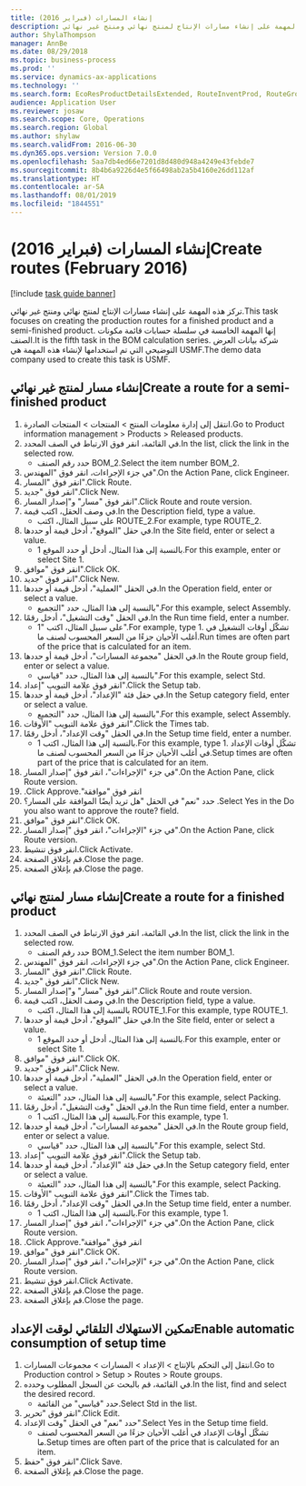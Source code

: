 ```yaml
---
title: إنشاء المسارات (فبراير 2016)
description: تركز هذه المهمة على إنشاء مسارات الإنتاج لمنتج نهائي ومنتج غير نهائي.
author: ShylaThompson
manager: AnnBe
ms.date: 08/29/2018
ms.topic: business-process
ms.prod: ''
ms.service: dynamics-ax-applications
ms.technology: ''
ms.search.form: EcoResProductDetailsExtended, RouteInventProd, RouteGroup
audience: Application User
ms.reviewer: josaw
ms.search.scope: Core, Operations
ms.search.region: Global
ms.author: shylaw
ms.search.validFrom: 2016-06-30
ms.dyn365.ops.version: Version 7.0.0
ms.openlocfilehash: 5aa7db4ed66e7201d8d480d948a4249e43febde7
ms.sourcegitcommit: 8b4b6a9226d4e5f66498ab2a5b4160e26dd112af
ms.translationtype: HT
ms.contentlocale: ar-SA
ms.lasthandoff: 08/01/2019
ms.locfileid: "1844551"
---
```

# <a name="create-routes-february-2016"></a><span data-ttu-id="dce01-103">إنشاء المسارات (فبراير 2016)</span><span class="sxs-lookup"><span data-stu-id="dce01-103">Create routes (February 2016)</span></span>

[!include [task guide banner](../../includes/task-guide-banner.md)]

<span data-ttu-id="dce01-104">تركز هذه المهمة على إنشاء مسارات الإنتاج لمنتج نهائي ومنتج غير نهائي.</span><span class="sxs-lookup"><span data-stu-id="dce01-104">This task focuses on creating the production routes for a finished product and a semi-finished product.</span></span> <span data-ttu-id="dce01-105">إنها المهمة الخامسة في سلسلة حسابات قائمة مكونات الصنف.</span><span class="sxs-lookup"><span data-stu-id="dce01-105">It is the fifth task in the BOM calculation series.</span></span> <span data-ttu-id="dce01-106">شركة بيانات العرض التوضيحي التي تم استخدامها لإنشاء هذه المهمة هي USMF.‬</span><span class="sxs-lookup"><span data-stu-id="dce01-106">The demo data company used to create this task is USMF.</span></span>


## <a name="create-a-route-for-a-semi-finished-product"></a><span data-ttu-id="dce01-107">إنشاء مسار لمنتج غير نهائي</span><span class="sxs-lookup"><span data-stu-id="dce01-107">Create a route for a semi-finished product</span></span>
1. <span data-ttu-id="dce01-108">انتقل إلى إدارة معلومات المنتج > المنتجات > المنتجات الصادرة.</span><span class="sxs-lookup"><span data-stu-id="dce01-108">Go to Product information management > Products > Released products.</span></span>
2. <span data-ttu-id="dce01-109">في القائمة، انقر فوق الارتباط في الصف المحدد.</span><span class="sxs-lookup"><span data-stu-id="dce01-109">In the list, click the link in the selected row.</span></span>
    * <span data-ttu-id="dce01-110">حدد رقم الصنف BOM_2.</span><span class="sxs-lookup"><span data-stu-id="dce01-110">Select the item number BOM_2.</span></span>  
3. <span data-ttu-id="dce01-111">في جزء الإجراءات، انقر فوق "المهندس".</span><span class="sxs-lookup"><span data-stu-id="dce01-111">On the Action Pane, click Engineer.</span></span>
4. <span data-ttu-id="dce01-112">انقر فوق "المسار".</span><span class="sxs-lookup"><span data-stu-id="dce01-112">Click Route.</span></span>
5. <span data-ttu-id="dce01-113">انقر فوق "جديد".</span><span class="sxs-lookup"><span data-stu-id="dce01-113">Click New.</span></span>
6. <span data-ttu-id="dce01-114">انقر فوق "مسار" و"إصدار المسار".</span><span class="sxs-lookup"><span data-stu-id="dce01-114">Click Route and route version.</span></span>
7. <span data-ttu-id="dce01-115">في وصف الحقل، اكتب قيمة.</span><span class="sxs-lookup"><span data-stu-id="dce01-115">In the Description field, type a value.</span></span>
    * <span data-ttu-id="dce01-116">على سبيل المثال، اكتب ROUTE_2.</span><span class="sxs-lookup"><span data-stu-id="dce01-116">For example, type ROUTE_2.</span></span>  
8. <span data-ttu-id="dce01-117">في حقل "الموقع"، أدخل قيمة أو حددها.</span><span class="sxs-lookup"><span data-stu-id="dce01-117">In the Site field, enter or select a value.</span></span>
    * <span data-ttu-id="dce01-118">بالنسبة إلى هذا المثال، أدخل أو حدد الموقع 1.</span><span class="sxs-lookup"><span data-stu-id="dce01-118">For this example, enter or select Site 1.</span></span>  
9. <span data-ttu-id="dce01-119">انقر فوق "موافق".</span><span class="sxs-lookup"><span data-stu-id="dce01-119">Click OK.</span></span>
10. <span data-ttu-id="dce01-120">انقر فوق "جديد".</span><span class="sxs-lookup"><span data-stu-id="dce01-120">Click New.</span></span>
11. <span data-ttu-id="dce01-121">في الحقل "العملية"، أدخل قيمة أو حددها.</span><span class="sxs-lookup"><span data-stu-id="dce01-121">In the Operation field, enter or select a value.</span></span>
    * <span data-ttu-id="dce01-122">بالنسبة إلى هذا المثال، حدد "التجميع‬".</span><span class="sxs-lookup"><span data-stu-id="dce01-122">For this example, select Assembly.</span></span>  
12. <span data-ttu-id="dce01-123">في الحقل "وقت التشغيل"، أدخل رقمًا.</span><span class="sxs-lookup"><span data-stu-id="dce01-123">In the Run time field, enter a number.</span></span>
    * <span data-ttu-id="dce01-124">على سبيل المثال، اكتب "1".</span><span class="sxs-lookup"><span data-stu-id="dce01-124">For example, type 1.</span></span> <span data-ttu-id="dce01-125">تشكّل أوقات التشغيل في أغلب الأحيان جزءًا من السعر المحسوب لصنف ما.</span><span class="sxs-lookup"><span data-stu-id="dce01-125">Run times are often part of the price that is calculated for an item.</span></span>  
13. <span data-ttu-id="dce01-126">في الحقل "مجموعة المسارات"، أدخل قيمة أو حددها.</span><span class="sxs-lookup"><span data-stu-id="dce01-126">In the Route group field, enter or select a value.</span></span>
    * <span data-ttu-id="dce01-127">بالنسبة إلى هذا المثال، حدد "قياسي".</span><span class="sxs-lookup"><span data-stu-id="dce01-127">For this example, select Std.</span></span>  
14. <span data-ttu-id="dce01-128">انقر فوق علامة التبويب "إعداد".</span><span class="sxs-lookup"><span data-stu-id="dce01-128">Click the Setup tab.</span></span>
15. <span data-ttu-id="dce01-129">في حقل فئة "الإعداد"، أدخل قيمة أو حددها.</span><span class="sxs-lookup"><span data-stu-id="dce01-129">In the Setup category field, enter or select a value.</span></span>
    * <span data-ttu-id="dce01-130">بالنسبة إلى هذا المثال، حدد "التجميع‬".</span><span class="sxs-lookup"><span data-stu-id="dce01-130">For this example, select Assembly.</span></span>  
16. <span data-ttu-id="dce01-131">انقر فوق علامة التبويب "الأوقات".</span><span class="sxs-lookup"><span data-stu-id="dce01-131">Click the Times tab.</span></span>
17. <span data-ttu-id="dce01-132">في الحقل "وقت الإعداد"، أدخل رقمًا.</span><span class="sxs-lookup"><span data-stu-id="dce01-132">In the Setup time field, enter a number.</span></span>
    * <span data-ttu-id="dce01-133">بالنسبة إلى هذا المثال، اكتب 1.</span><span class="sxs-lookup"><span data-stu-id="dce01-133">For this example, type 1.</span></span> <span data-ttu-id="dce01-134">تشكّل أوقات الإعداد في أغلب الأحيان جزءًا من السعر المحسوب لصنف ما.</span><span class="sxs-lookup"><span data-stu-id="dce01-134">Setup times are often part of the price that is calculated for an item.</span></span>  
18. <span data-ttu-id="dce01-135">في جزء "الإجراءات"، انقر فوق "إصدار المسار".</span><span class="sxs-lookup"><span data-stu-id="dce01-135">On the Action Pane, click Route version.</span></span>
19. <span data-ttu-id="dce01-136">انقر فوق "‏‫موافقة".</span><span class="sxs-lookup"><span data-stu-id="dce01-136">Click Approve.</span></span>
20. <span data-ttu-id="dce01-137">حدد "نعم" في الحقل "هل تريد أيضًا الموافقة على المسار؟ .</span><span class="sxs-lookup"><span data-stu-id="dce01-137">Select Yes in the Do you also want to approve the route? field.</span></span>
21. <span data-ttu-id="dce01-138">انقر فوق "موافق".</span><span class="sxs-lookup"><span data-stu-id="dce01-138">Click OK.</span></span>
22. <span data-ttu-id="dce01-139">في جزء "الإجراءات"، انقر فوق "إصدار المسار".</span><span class="sxs-lookup"><span data-stu-id="dce01-139">On the Action Pane, click Route version.</span></span>
23. <span data-ttu-id="dce01-140">انقر فوق تنشيط.</span><span class="sxs-lookup"><span data-stu-id="dce01-140">Click Activate.</span></span>
24. <span data-ttu-id="dce01-141">قم بإغلاق الصفحة.</span><span class="sxs-lookup"><span data-stu-id="dce01-141">Close the page.</span></span>
25. <span data-ttu-id="dce01-142">قم بإغلاق الصفحة.</span><span class="sxs-lookup"><span data-stu-id="dce01-142">Close the page.</span></span>

## <a name="create-a-route-for-a-finished-product"></a><span data-ttu-id="dce01-143">إنشاء مسار لمنتج نهائي</span><span class="sxs-lookup"><span data-stu-id="dce01-143">Create a route for a finished product</span></span>
1. <span data-ttu-id="dce01-144">في القائمة، انقر فوق الارتباط في الصف المحدد.</span><span class="sxs-lookup"><span data-stu-id="dce01-144">In the list, click the link in the selected row.</span></span>
    * <span data-ttu-id="dce01-145">حدد رقم الصنف BOM_1.</span><span class="sxs-lookup"><span data-stu-id="dce01-145">Select the item number BOM_1.</span></span>  
2. <span data-ttu-id="dce01-146">في جزء الإجراءات، انقر فوق "المهندس".</span><span class="sxs-lookup"><span data-stu-id="dce01-146">On the Action Pane, click Engineer.</span></span>
3. <span data-ttu-id="dce01-147">انقر فوق "المسار".</span><span class="sxs-lookup"><span data-stu-id="dce01-147">Click Route.</span></span>
4. <span data-ttu-id="dce01-148">انقر فوق "جديد".</span><span class="sxs-lookup"><span data-stu-id="dce01-148">Click New.</span></span>
5. <span data-ttu-id="dce01-149">انقر فوق "مسار" و"إصدار المسار".</span><span class="sxs-lookup"><span data-stu-id="dce01-149">Click Route and route version.</span></span>
6. <span data-ttu-id="dce01-150">في وصف الحقل، اكتب قيمة.</span><span class="sxs-lookup"><span data-stu-id="dce01-150">In the Description field, type a value.</span></span>
    * <span data-ttu-id="dce01-151">بالنسبة إلى هذا المثال، اكتب ROUTE_1.</span><span class="sxs-lookup"><span data-stu-id="dce01-151">For this example, type ROUTE_1.</span></span>  
7. <span data-ttu-id="dce01-152">في حقل "الموقع"، أدخل قيمة أو حددها.</span><span class="sxs-lookup"><span data-stu-id="dce01-152">In the Site field, enter or select a value.</span></span>
    * <span data-ttu-id="dce01-153">بالنسبة إلى هذا المثال، أدخل أو حدد الموقع 1.</span><span class="sxs-lookup"><span data-stu-id="dce01-153">For this example, enter or select Site 1.</span></span>  
8. <span data-ttu-id="dce01-154">انقر فوق "موافق".</span><span class="sxs-lookup"><span data-stu-id="dce01-154">Click OK.</span></span>
9. <span data-ttu-id="dce01-155">انقر فوق "جديد".</span><span class="sxs-lookup"><span data-stu-id="dce01-155">Click New.</span></span>
10. <span data-ttu-id="dce01-156">في الحقل "العملية"، أدخل قيمة أو حددها.</span><span class="sxs-lookup"><span data-stu-id="dce01-156">In the Operation field, enter or select a value.</span></span>
    * <span data-ttu-id="dce01-157">بالنسبة إلى هذا المثال، حدد "التعبئة‬".</span><span class="sxs-lookup"><span data-stu-id="dce01-157">For this example, select Packing.</span></span>  
11. <span data-ttu-id="dce01-158">في الحقل "وقت التشغيل"، أدخل رقمًا.</span><span class="sxs-lookup"><span data-stu-id="dce01-158">In the Run time field, enter a number.</span></span>
    * <span data-ttu-id="dce01-159">بالنسبة إلى هذا المثال، اكتب 1.</span><span class="sxs-lookup"><span data-stu-id="dce01-159">For this example, type 1.</span></span>  
12. <span data-ttu-id="dce01-160">في الحقل "مجموعة المسارات"، أدخل قيمة أو حددها.</span><span class="sxs-lookup"><span data-stu-id="dce01-160">In the Route group field, enter or select a value.</span></span>
    * <span data-ttu-id="dce01-161">بالنسبة إلى هذا المثال، حدد "قياسي".</span><span class="sxs-lookup"><span data-stu-id="dce01-161">For this example, select Std.</span></span>  
13. <span data-ttu-id="dce01-162">انقر فوق علامة التبويب "إعداد".</span><span class="sxs-lookup"><span data-stu-id="dce01-162">Click the Setup tab.</span></span>
14. <span data-ttu-id="dce01-163">في حقل فئة "الإعداد"، أدخل قيمة أو حددها.</span><span class="sxs-lookup"><span data-stu-id="dce01-163">In the Setup category field, enter or select a value.</span></span>
    * <span data-ttu-id="dce01-164">بالنسبة إلى هذا المثال، حدد "التعبئة‬".</span><span class="sxs-lookup"><span data-stu-id="dce01-164">For this example, select Packing.</span></span>  
15. <span data-ttu-id="dce01-165">انقر فوق علامة التبويب "الأوقات".</span><span class="sxs-lookup"><span data-stu-id="dce01-165">Click the Times tab.</span></span>
16. <span data-ttu-id="dce01-166">في الحقل "وقت الإعداد"، أدخل رقمًا.</span><span class="sxs-lookup"><span data-stu-id="dce01-166">In the Setup time field, enter a number.</span></span>
    * <span data-ttu-id="dce01-167">بالنسبة إلى هذا المثال، اكتب 1.</span><span class="sxs-lookup"><span data-stu-id="dce01-167">For this example, type 1.</span></span>  
17. <span data-ttu-id="dce01-168">في جزء "الإجراءات"، انقر فوق "إصدار المسار".</span><span class="sxs-lookup"><span data-stu-id="dce01-168">On the Action Pane, click Route version.</span></span>
18. <span data-ttu-id="dce01-169">انقر فوق "‏‫موافقة".</span><span class="sxs-lookup"><span data-stu-id="dce01-169">Click Approve.</span></span>
19. <span data-ttu-id="dce01-170">انقر فوق "موافق".</span><span class="sxs-lookup"><span data-stu-id="dce01-170">Click OK.</span></span>
20. <span data-ttu-id="dce01-171">في جزء "الإجراءات"، انقر فوق "إصدار المسار".</span><span class="sxs-lookup"><span data-stu-id="dce01-171">On the Action Pane, click Route version.</span></span>
21. <span data-ttu-id="dce01-172">انقر فوق تنشيط.</span><span class="sxs-lookup"><span data-stu-id="dce01-172">Click Activate.</span></span>
22. <span data-ttu-id="dce01-173">قم بإغلاق الصفحة.</span><span class="sxs-lookup"><span data-stu-id="dce01-173">Close the page.</span></span>
23. <span data-ttu-id="dce01-174">قم بإغلاق الصفحة.</span><span class="sxs-lookup"><span data-stu-id="dce01-174">Close the page.</span></span>

## <a name="enable-automatic-consumption-of-setup-time"></a><span data-ttu-id="dce01-175">تمكين الاستهلاك التلقائي لوقت الإعداد</span><span class="sxs-lookup"><span data-stu-id="dce01-175">Enable automatic consumption of setup time</span></span>
1. <span data-ttu-id="dce01-176">انتقل إلى التحكم بالإنتاج > الإعداد > المسارات > مجموعات المسارات‬.</span><span class="sxs-lookup"><span data-stu-id="dce01-176">Go to Production control > Setup > Routes > Route groups.</span></span>
2. <span data-ttu-id="dce01-177">في القائمة، قم بالبحث عن السجل المطلوب وحدده.</span><span class="sxs-lookup"><span data-stu-id="dce01-177">In the list, find and select the desired record.</span></span>
    * <span data-ttu-id="dce01-178">حدد "قياسي" من القائمة.</span><span class="sxs-lookup"><span data-stu-id="dce01-178">Select Std in the list.</span></span>  
3. <span data-ttu-id="dce01-179">انقر فوق "تحرير".</span><span class="sxs-lookup"><span data-stu-id="dce01-179">Click Edit.</span></span>
4. <span data-ttu-id="dce01-180">حدد "نعم" في الحقل "وقت الإعداد".</span><span class="sxs-lookup"><span data-stu-id="dce01-180">Select Yes in the Setup time field.</span></span>
    * <span data-ttu-id="dce01-181">تشكّل أوقات الإعداد في أغلب الأحيان جزءًا من السعر المحسوب لصنف ما.</span><span class="sxs-lookup"><span data-stu-id="dce01-181">Setup times are often part of the price that is calculated for an item.</span></span>  
5. <span data-ttu-id="dce01-182">انقر فوق "حفظ".</span><span class="sxs-lookup"><span data-stu-id="dce01-182">Click Save.</span></span>
6. <span data-ttu-id="dce01-183">قم بإغلاق الصفحة.</span><span class="sxs-lookup"><span data-stu-id="dce01-183">Close the page.</span></span>

